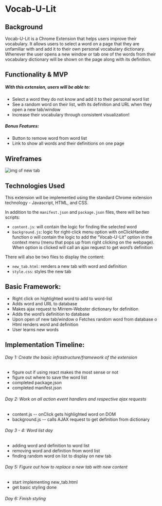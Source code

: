 # Vocab-U-Lit

## Background
Vocab-U-Lit is a Chrome Extension that helps users improve their vocabulary.  It allows users to select a word on a page that they are unfamiliar with and add it to their own personal vocabulary dictionary. Whenever the user opens a new window or tab one of the words from their vocabulary dictionary will be shown on the page along with its definition.

## Functionality & MVP
##### With this extension, users will be able to:
-	Select a word they do not know and add it to their personal word list
-	See a random word on their list, with its definition and URL when they open a new tab/window
-	Increase their vocabulary through consistent visualization!

##### Bonus Features:
-	Button to remove word from word list
-	Link to show all words and their definitions on one page

## Wireframes
![img of new tab](new_tab.png)

## Technologies Used
This extension will be implemented using the standard Chrome extension technology -  Javascript, HTML, and CSS.

In addition to the `manifest.json` and `package.json` files, there will be two scripts:
-	`content.js`: will contain the logic for finding the selected word
-	`background.js`: logic for right-click menu option with onClickHandler function
o	will contain the logic to add the “Vocab-U-Lit” option in the context menu (menu that pops up from right clicking on the webpage). When option is clicked will call an ajax request to get word’s definition

There will also be two files to display the content:
-	`new_tab.html`: renders a new tab with word and definition
-	`style.css`: styles the new tab

## Basic Framework:
-	Right click on highlighted word to add to word-list
-	Adds word and URL to database
-	Makes ajax request to Mirrem-Webster dictionary for definition
-	Adds the word’s definition to database
-	Upon open of new tab/window
o	Fetches random word from database
o	Html renders word and definition
-	User learns new words


## Implementation Timeline:

###### Day 1: Create the basic infrastructure/framework of the extension
-	figure out if using react makes the most sense or not
-	figure out where to save the word list
-	completed package.json
-	completed manifest.json

###### Day 2: Work on all action event handlers and respective ajax requests
-	content.js -- onClick gets highlighted word on DOM
-	background.js -- calls AJAX request to get definition from dictionary

###### Day 3 - 4: Word list day
-	adding word and definition to word list
-	removing word and definition from word list
-	finding random word on list to display on new tab

###### Day 5: Figure out how to replace a new tab with new content
-	start implementing new_tab.html
-	get basic styling done

###### Day 6: Finish styling
